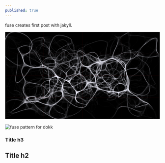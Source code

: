 ```yaml
---
published: true
---
```

fuse creates first post with jakyll.

![Image of Yaktocat](/images/stigmergy_dokk.png)

![fuse pattern for dokk]({{site.baseurl}}/images/test_pattern_fuse_1920x1080.png)


### Title h3
## Title h2
